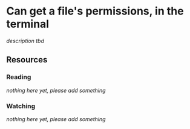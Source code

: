 # Can get a file's permissions, in the terminal

_description tbd_

## Resources

### Reading

_nothing here yet, please add something_

### Watching

_nothing here yet, please add something_
